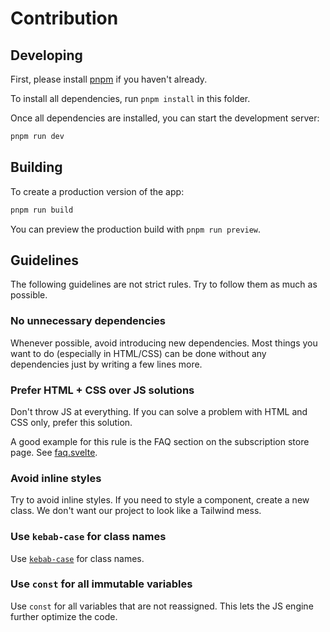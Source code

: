 # Contribution

## Developing

First, please install [pnpm](https://pnpm.io/) if you haven't already.

To install all dependencies, run `pnpm install` in this folder.

Once all dependencies are installed, you can start the development server:

```bash
pnpm run dev
```

## Building

To create a production version of the app:

```bash
pnpm run build
```

You can preview the production build with `pnpm run preview`.

## Guidelines

The following guidelines are not strict rules. Try to follow them as much as possible.

### No unnecessary dependencies

Whenever possible, avoid introducing new dependencies. Most things you want to do (especially in HTML/CSS) can be done without any dependencies just by writing a few lines more.

### Prefer HTML + CSS over JS solutions

Don't throw JS at everything. If you can solve a problem with HTML and CSS only, prefer this solution.

A good example for this rule is the FAQ section on the subscription store page. See [faq.svelte](./src/components/store/faq.svelte).

### Avoid inline styles

Try to avoid inline styles. If you need to style a component, create a new class. We don't want our project to look like a Tailwind mess.

### Use `kebab-case` for class names

Use [`kebab-case`](https://developer.mozilla.org/en-US/docs/Glossary/Kebab_case) for class names.

### Use `const` for all immutable variables

Use `const` for all variables that are not reassigned. This lets the JS engine further optimize the code.
